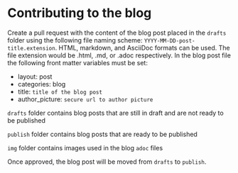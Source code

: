 # Contributing to the blog
Create a pull request with the content of the blog post placed in the `drafts` folder using the following file naming scheme: `YYYY-MM-DD-post-title.extension`. HTML, markdown, and AsciiDoc formats can be used. The file extension would be .html, .md, or .adoc respectively. In the blog post file the following front matter variables must be set:
- layout: post
- categories: blog
- title: `title of the blog post`
- author_picture: `secure url to author picture`

`drafts` folder contains blog posts that are still in draft and are not ready to be published

`publish` folder contains blog posts that are ready to be published

`img` folder contains images used in the blog `adoc` files

Once approved, the blog post will be moved from `drafts` to `publish`.
